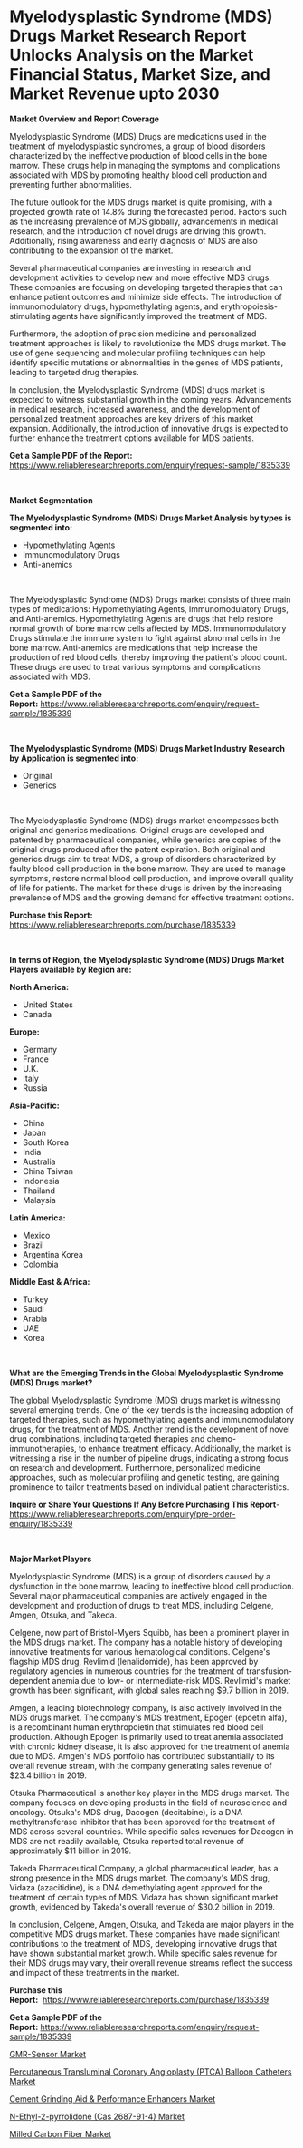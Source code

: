 <p><h1>Myelodysplastic Syndrome (MDS) Drugs Market Research Report Unlocks Analysis on the Market Financial Status, Market Size, and Market Revenue upto 2030</h1></p><p><strong>Market Overview and Report Coverage</strong></p>
<p><p>Myelodysplastic Syndrome (MDS) Drugs are medications used in the treatment of myelodysplastic syndromes, a group of blood disorders characterized by the ineffective production of blood cells in the bone marrow. These drugs help in managing the symptoms and complications associated with MDS by promoting healthy blood cell production and preventing further abnormalities.</p><p>The future outlook for the MDS drugs market is quite promising, with a projected growth rate of 14.8% during the forecasted period. Factors such as the increasing prevalence of MDS globally, advancements in medical research, and the introduction of novel drugs are driving this growth. Additionally, rising awareness and early diagnosis of MDS are also contributing to the expansion of the market.</p><p>Several pharmaceutical companies are investing in research and development activities to develop new and more effective MDS drugs. These companies are focusing on developing targeted therapies that can enhance patient outcomes and minimize side effects. The introduction of immunomodulatory drugs, hypomethylating agents, and erythropoiesis-stimulating agents have significantly improved the treatment of MDS.</p><p>Furthermore, the adoption of precision medicine and personalized treatment approaches is likely to revolutionize the MDS drugs market. The use of gene sequencing and molecular profiling techniques can help identify specific mutations or abnormalities in the genes of MDS patients, leading to targeted drug therapies.</p><p>In conclusion, the Myelodysplastic Syndrome (MDS) drugs market is expected to witness substantial growth in the coming years. Advancements in medical research, increased awareness, and the development of personalized treatment approaches are key drivers of this market expansion. Additionally, the introduction of innovative drugs is expected to further enhance the treatment options available for MDS patients.</p></p>
<p><strong>Get a Sample PDF of the Report:</strong> <a href="https://www.reliableresearchreports.com/enquiry/request-sample/1835339">https://www.reliableresearchreports.com/enquiry/request-sample/1835339</a></p>
<p>&nbsp;</p>
<p><strong>Market Segmentation</strong></p>
<p><strong>The Myelodysplastic Syndrome (MDS) Drugs Market Analysis by types is segmented into:</strong></p>
<p><ul><li>Hypomethylating Agents</li><li>Immunomodulatory Drugs</li><li>Anti-anemics</li></ul></p>
<p>&nbsp;</p>
<p><p>The Myelodysplastic Syndrome (MDS) Drugs market consists of three main types of medications: Hypomethylating Agents, Immunomodulatory Drugs, and Anti-anemics. Hypomethylating Agents are drugs that help restore normal growth of bone marrow cells affected by MDS. Immunomodulatory Drugs stimulate the immune system to fight against abnormal cells in the bone marrow. Anti-anemics are medications that help increase the production of red blood cells, thereby improving the patient's blood count. These drugs are used to treat various symptoms and complications associated with MDS.</p></p>
<p><strong>Get a Sample PDF of the Report:</strong>&nbsp;<a href="https://www.reliableresearchreports.com/enquiry/request-sample/1835339">https://www.reliableresearchreports.com/enquiry/request-sample/1835339</a></p>
<p>&nbsp;</p>
<p><strong>The Myelodysplastic Syndrome (MDS) Drugs Market Industry Research by Application is segmented into:</strong></p>
<p><ul><li>Original</li><li>Generics</li></ul></p>
<p>&nbsp;</p>
<p><p>The Myelodysplastic Syndrome (MDS) drugs market encompasses both original and generics medications. Original drugs are developed and patented by pharmaceutical companies, while generics are copies of the original drugs produced after the patent expiration. Both original and generics drugs aim to treat MDS, a group of disorders characterized by faulty blood cell production in the bone marrow. They are used to manage symptoms, restore normal blood cell production, and improve overall quality of life for patients. The market for these drugs is driven by the increasing prevalence of MDS and the growing demand for effective treatment options.</p></p>
<p><strong>Purchase this Report:</strong>&nbsp; <a href="https://www.reliableresearchreports.com/purchase/1835339">https://www.reliableresearchreports.com/purchase/1835339</a></p>
<p>&nbsp;</p>
<p><strong>In terms of Region, the Myelodysplastic Syndrome (MDS) Drugs Market Players available by Region are:</strong></p>
<p>
    <p> <strong> North America: </strong>
        <ul>
            <li>United States</li>
            <li>Canada</li>
        </ul>
        </p> 
    <p> <strong> Europe: </strong>
        <ul>
            <li>Germany</li>
            <li>France</li>
            <li>U.K.</li>
            <li>Italy</li>
            <li>Russia</li>
        </ul>
        </p> 
    <p> <strong> Asia-Pacific: </strong>
        <ul>
            <li>China</li>
            <li>Japan</li>
            <li>South Korea</li>
            <li>India</li>
            <li>Australia</li>
            <li>China Taiwan</li>
            <li>Indonesia</li>
            <li>Thailand</li>
            <li>Malaysia</li>
        </ul>
        </p> 
    <p> <strong> Latin America: </strong>
        <ul>
            <li>Mexico</li>
            <li>Brazil</li>
            <li>Argentina Korea</li>
            <li>Colombia</li>
        </ul>
        </p> 
    <p> <strong> Middle East & Africa: </strong>
        <ul>
            <li>Turkey</li>
            <li>Saudi</li>
            <li>Arabia</li>
            <li>UAE</li>
            <li>Korea</li>
        </ul>
    </p>
    </p>
<p>&nbsp;</p>
<p><strong>What are the Emerging Trends in the Global Myelodysplastic Syndrome (MDS) Drugs market?</strong></p>
<p><p>The global Myelodysplastic Syndrome (MDS) drugs market is witnessing several emerging trends. One of the key trends is the increasing adoption of targeted therapies, such as hypomethylating agents and immunomodulatory drugs, for the treatment of MDS. Another trend is the development of novel drug combinations, including targeted therapies and chemo-immunotherapies, to enhance treatment efficacy. Additionally, the market is witnessing a rise in the number of pipeline drugs, indicating a strong focus on research and development. Furthermore, personalized medicine approaches, such as molecular profiling and genetic testing, are gaining prominence to tailor treatments based on individual patient characteristics.</p></p>
<p><strong>Inquire or Share Your Questions If Any Before Purchasing This Report</strong>- <a href="https://www.reliableresearchreports.com/enquiry/pre-order-enquiry/1835339">https://www.reliableresearchreports.com/enquiry/pre-order-enquiry/1835339</a></p>
<p>&nbsp;</p>
<p><strong>Major Market Players</strong></p>
<p><p>Myelodysplastic Syndrome (MDS) is a group of disorders caused by a dysfunction in the bone marrow, leading to ineffective blood cell production. Several major pharmaceutical companies are actively engaged in the development and production of drugs to treat MDS, including Celgene, Amgen, Otsuka, and Takeda.</p><p>Celgene, now part of Bristol-Myers Squibb, has been a prominent player in the MDS drugs market. The company has a notable history of developing innovative treatments for various hematological conditions. Celgene's flagship MDS drug, Revlimid (lenalidomide), has been approved by regulatory agencies in numerous countries for the treatment of transfusion-dependent anemia due to low- or intermediate-risk MDS. Revlimid's market growth has been significant, with global sales reaching $9.7 billion in 2019.</p><p>Amgen, a leading biotechnology company, is also actively involved in the MDS drugs market. The company's MDS treatment, Epogen (epoetin alfa), is a recombinant human erythropoietin that stimulates red blood cell production. Although Epogen is primarily used to treat anemia associated with chronic kidney disease, it is also approved for the treatment of anemia due to MDS. Amgen's MDS portfolio has contributed substantially to its overall revenue stream, with the company generating sales revenue of $23.4 billion in 2019.</p><p>Otsuka Pharmaceutical is another key player in the MDS drugs market. The company focuses on developing products in the field of neuroscience and oncology. Otsuka's MDS drug, Dacogen (decitabine), is a DNA methyltransferase inhibitor that has been approved for the treatment of MDS across several countries. While specific sales revenues for Dacogen in MDS are not readily available, Otsuka reported total revenue of approximately $11 billion in 2019.</p><p>Takeda Pharmaceutical Company, a global pharmaceutical leader, has a strong presence in the MDS drugs market. The company's MDS drug, Vidaza (azacitidine), is a DNA demethylating agent approved for the treatment of certain types of MDS. Vidaza has shown significant market growth, evidenced by Takeda's overall revenue of $30.2 billion in 2019.</p><p>In conclusion, Celgene, Amgen, Otsuka, and Takeda are major players in the competitive MDS drugs market. These companies have made significant contributions to the treatment of MDS, developing innovative drugs that have shown substantial market growth. While specific sales revenue for their MDS drugs may vary, their overall revenue streams reflect the success and impact of these treatments in the market.</p></p>
<p><strong>Purchase this Report:</strong>&nbsp;&nbsp;<a href="https://www.reliableresearchreports.com/purchase/1835339">https://www.reliableresearchreports.com/purchase/1835339</a></p>
<p></p>
<p><strong>Get a Sample PDF of the Report:</strong>&nbsp;<a href="https://www.reliableresearchreports.com/enquiry/request-sample/1835339">https://www.reliableresearchreports.com/enquiry/request-sample/1835339</a></p>
<p><p><a href="https://github.com/mahnoor2003/Market-Research-Report-List-1/blob/main/gmr-sensor-market.md">GMR-Sensor Market</a></p><p><a href="https://github.com/marloy8/Market-Research-Report-List-1/blob/main/percutaneous-transluminal-coronary-angioplasty-ptca-balloon-catheters-market.md">Percutaneous Transluminal Coronary Angioplasty (PTCA) Balloon Catheters Market</a></p><p><a href="https://medium.com/@janrussell6445/cement-grinding-aid-performance-enhancers-market-competitive-analysis-market-trends-and-789e24de3f94">Cement Grinding Aid & Performance Enhancers Market</a></p><p><a href="https://medium.com/@nayelibosco/n-ethyl-2-pyrrolidone-cas-2687-91-4-market-outlook-industry-overview-and-forecast-2023-to-2030-03566d572477">N-Ethyl-2-pyrrolidone (Cas 2687-91-4) Market</a></p><p><a href="https://www.linkedin.com/pulse/milled-carbon-fiber-market-size-2023-2030-global-industrial/">Milled Carbon Fiber Market</a></p></p>
